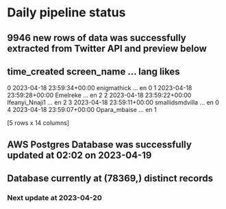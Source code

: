 # Daily pipeline status
## 9946 new rows of data was successfully extracted from Twitter API and preview below
##                time_created      screen_name  ... lang likes
0 2023-04-18 23:59:34+00:00      enigmathick  ...   en     0
1 2023-04-18 23:59:28+00:00         EmeIreke  ...   en     2
2 2023-04-18 23:59:22+00:00   Ifeanyi_Nnaji1  ...   en     2
3 2023-04-18 23:59:11+00:00  smallidsmdvilla  ...   en     0
4 2023-04-18 23:59:07+00:00     Opara_mbaise  ...   en     1

[5 rows x 14 columns]
## AWS Postgres Database was successfully updated at  02:02 on 2023-04-19
## Database currently at (78369,) distinct records
### Next update at 2023-04-20
